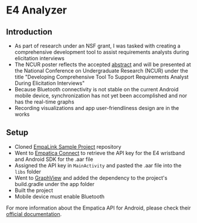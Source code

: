 # E4 Analyzer

## Introduction

- As part of research under an NSF grant, I was tasked with creating a comprehensive development tool to assist requirements analysts during elicitation interviews
- The NCUR poster reflects the accepted [abstract][5] and will be presented at the National Conference on Undergraduate Research (NCUR) under the title "Developing Comprehensive Tool To Support Requirements Analyst During Elicitation Interviews"
- Because Bluetooth connectivity is not stable on the current Android mobile device, synchronization has not yet been accomplished and nor has the real-time graphs
- Recording visualizations and app user-friendliness design are in the works

## Setup

- Cloned [EmpaLink Sample Project][4] repository
- Went to [Empatica Connect][1] to retrieve the API key for the E4 wristband and Android SDK for the .aar file
- Assigned the  API key in `MainActivity` and pasted the .aar file into the `libs` folder
- Went to [GraphView][3] and added the dependency to the project's build.gradle under the app folder
- Built the project 
- Mobile device must enable Bluetooth

For more information about the Empatica API for Android, please check their [official documentation][2].

[1]: https://www.empatica.com/connect/developer.php
[2]: http://developer.empatica.com
[3]: http://www.android-graphview.org/download-getting-started/
[4]: https://github.com/empatica/empalink-sample-project-android
[5]: https://apps.cur.org/ncur2019/search/List_NCUR.aspx?keyword=&presentername=Norah&presentationtype=&subject=&institution=
